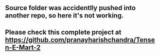 ## Source folder was accidentlly pushed into another repo, so here it's not working.
## Please check this complete project at https://github.com/pranayharishchandra/Tensen-E-Mart-2
